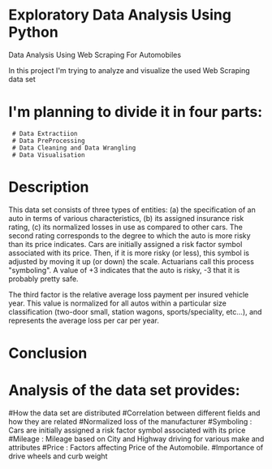# Exploratory Data Analysis Using Python
 Data Analysis Using Web Scraping For Automobiles
 
 In this project I'm trying to analyze and visualize the used Web Scraping data set

# I'm planning to divide it in four parts:

     # Data Extractiion
     # Data PreProcessing
     # Data Cleaning and Data Wrangling
     # Data Visualisation

# Description

 This data set consists of three types of entities: (a) the specification of an auto in terms of various characteristics, (b) its assigned insurance risk rating, (c) its normalized losses in use as compared to other cars. The second rating corresponds to the degree to which the auto is more risky than its price indicates. Cars are initially assigned a risk factor symbol associated with its price. Then, if it is more risky (or less), this symbol is adjusted by moving it up (or down) the scale. Actuarians call this process "symboling". A value of +3 indicates that the auto is risky, -3 that it is probably pretty safe.

The third factor is the relative average loss payment per insured vehicle year. This value is normalized for all autos within a particular size classification (two-door small, station wagons, sports/speciality, etc...), and represents the average loss per car per year.


# Conclusion
# Analysis of the data set provides:

  #How the data set are distributed
  #Correlation between different fields and how they are related
  #Normalized loss of the manufacturer
  #Symboling : Cars are initially assigned a risk factor symbol associated with its price
  #Mileage : Mileage based on City and Highway driving for various make and attributes
  #Price : Factors affecting Price of the Automobile.
  #Importance of drive wheels and curb weight

